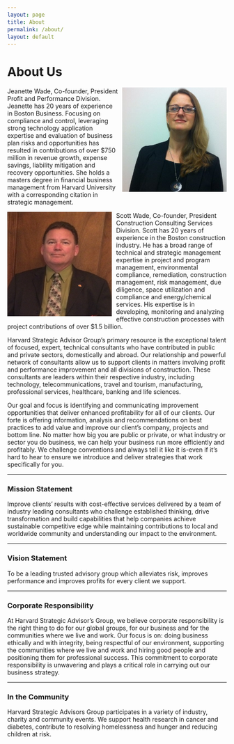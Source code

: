 ```yaml
---
layout: page
title: About
permalink: /about/
layout: default
---
```


<div>
<h1>About Us</h1>
<img src="/img/jeanette.jpg" height="240px" width="240px" style="float:right;margin-left:10px;" />
<p>Jeanette Wade, Co-founder, President Profit and Performance Division. Jeanette has 20 years of experience in Boston Business. Focusing on compliance and control, leveraging strong technology application expertise and evaluation of business plan risks and opportunities has resulted in contributions of over $750 million in revenue growth, expense savings, liability mitigation and recovery opportunities. She holds a masters degree in financial business management from Harvard University with a corresponding citation in strategic management.</p>
<img src="/img/scott.jpg" height="240px" width="240px" style="float:left;margin-right:10px;" />
<p>Scott Wade, Co-founder, President Construction Consulting Services Division. Scott has 20 years of experience in the Boston construction industry. He has a broad range of technical and strategic management expertise in project and program management, environmental compliance, remediation, construction management, risk management, due diligence, space utilization and compliance and energy/chemical services. His expertise is in developing, monitoring and analyzing effective construction processes with project contributions of over $1.5 billion.</p>
<p>Harvard Strategic Advisor Group’s primary resource is the exceptional talent of focused, expert, technical consultants who have contributed in public and private sectors, domestically and abroad. Our relationship and powerful network of consultants allow us to support clients in matters involving profit and performance improvement and all divisions of construction. These consultants are leaders within their respective industry, including technology, telecommunications, travel and tourism, manufacturing, professional services, healthcare, banking and life sciences.</p>
<p>Our goal and focus is identifying and communicating improvement opportunities that deliver enhanced profitability for all of our clients. Our forte is offering information, analysis and recommendations on best practices to add value and improve our client’s company, projects and bottom line. No matter how big you are public or private, or what industry or sector you do business, we can help your business run more efficiently and profitably. We challenge conventions and always tell it like it is-even if it’s hard to hear to ensure we introduce and deliver strategies that work specifically for you.</p>
<hr>
<h3>Mission Statement</h3>
<p>Improve clients’ results with cost-effective services delivered by a team of industry leading consultants who challenge established thinking, drive transformation and build capabilities that help companies achieve sustainable competitive edge while maintaining contributions to local and worldwide community and understanding our impact to the environment.</p>
<hr>
<h3>Vision Statement</h3>
<p>To be a leading trusted advisory group which alleviates risk, improves performance and improves profits for every client we support.</p>
<hr>
<h3>Corporate Responsibility</h3>
<p>At Harvard Strategic Advisor’s Group, we believe corporate responsibility is the right thing to do for our global groups, for our business and for the communities where we live and work. Our focus is on: doing business ethically and with integrity, being respectful of our environment, supporting the communities where we live and work and hiring good people and positioning them for professional success. This commitment to corporate responsibility is unwavering and plays a critical role in carrying out our business strategy.</p>
<hr>
<h3>In the Community</h3>
<p>Harvard Strategic Advisors Group participates in a variety of industry, charity and community events. We support health research in cancer and diabetes, contribute to resolving homelessness and hunger and reducing children at risk.</p>
</div>
